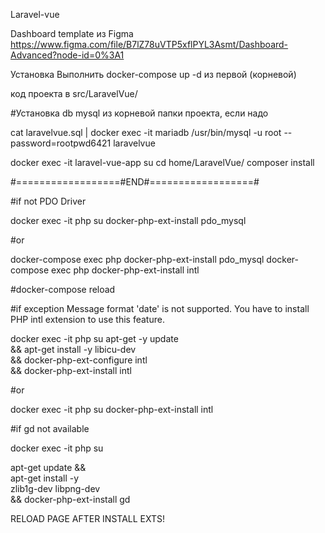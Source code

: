 Laravel-vue

Dashboard template из Figma https://www.figma.com/file/B7lZ78uVTP5xflPYL3Asmt/Dashboard-Advanced?node-id=0%3A1

Установка Выполнить docker-compose up -d из первой (корневой)

код проекта в src/LaravelVue/

#Установка db mysql из корневой папки проекта, если надо

cat laravelvue.sql | docker exec -it mariadb /usr/bin/mysql -u root --password=rootpwd6421 laravelvue

docker exec -it laravel-vue-app su
cd home/LaravelVue/
composer install

#==================#END#==================#

#if not PDO Driver

docker exec -it php su
docker-php-ext-install pdo_mysql

#or

docker-compose exec php docker-php-ext-install pdo_mysql
docker-compose exec php docker-php-ext-install intl

#docker-compose reload

#if exception Message format 'date' is not supported. You have to install PHP intl extension to use this feature.

docker exec -it php su
apt-get -y update \
    && apt-get install -y libicu-dev\
    && docker-php-ext-configure intl \
    && docker-php-ext-install intl

#or

docker exec -it php su
docker-php-ext-install intl

#if gd not available

docker exec -it php su

apt-get update && \
    apt-get install -y \
        zlib1g-dev libpng-dev\
    && docker-php-ext-install gd

RELOAD PAGE AFTER INSTALL EXTS!

